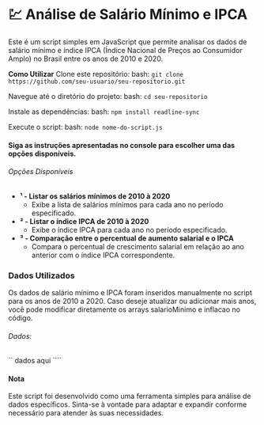 # 💹 Análise de Salário Mínimo e IPCA
Este é um script simples em JavaScript que permite analisar os dados de salário mínimo e índice IPCA (Índice Nacional de Preços ao Consumidor Amplo) no Brasil entre os anos de 2010 e 2020.

**Como Utilizar**
Clone este repositório:
bash:
`` git clone https://github.com/seu-usuario/seu-repositorio.git ``

Navegue até o diretório do projeto:
bash:
`` cd seu-repositorio ``

Instale as dependências:
bash:
`` npm install readline-sync ``

Execute o script:
bash:
`` node nome-do-script.js ``

#### Siga as instruções apresentadas no console para escolher uma das opções disponíveis.
###### Opções Disponíveis

  - **¹ - Listar os salários mínimos de 2010 à 2020**
    - Exibe a lista de salários mínimos para cada ano no período especificado.
  - **² - Listar o índice IPCA de 2010 à 2020**
    - Exibe o índice IPCA para cada ano no período especificado.
  - **³ - Comparação entre o percentual de aumento salarial e o IPCA**
    - Compara o percentual de crescimento salarial em relação ao ano anterior com o índice IPCA correspondente. 

### Dados Utilizados
Os dados de salário mínimo e IPCA foram inseridos manualmente no script para os anos de 2010 a 2020. Caso deseje atualizar ou adicionar mais anos, você pode modificar diretamente os arrays salarioMinimo e inflacao no código.

###### Dados:
`` dados aqui ````
#### Nota
Este script foi desenvolvido como uma ferramenta simples para análise de dados específicos. Sinta-se à vontade para adaptar e expandir conforme necessário para atender às suas necessidades.
